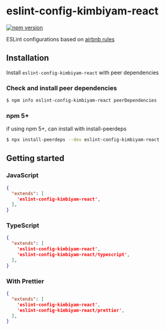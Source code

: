 # eslint-config-kimbiyam-react

[![npm version](https://badge.fury.io/js/eslint-config-kimbiyam-react.svg)](https://badge.fury.io/js/eslint-config-kimbiyam-react)


ESLint configurations based on [airbnb rules](https://github.com/airbnb/javascript)

## Installation

Install `eslint-config-kimbiyam-react` with peer dependencies


### Check and install peer dependencies
```bash
$ npm info eslint-config-kimbiyam-react peerDependencies
```

### npm 5+
if using npm 5+, can install with install-peerdeps

```bash
$ npx install-peerdeps --dev eslint-config-kimbiyam-react
```

## Getting started

### JavaScript
```json
{
  "extends": [
    'eslint-config-kimbiyam-react',
  ],
}
```

### TypeScript
```json
{
  "extends": [
    'eslint-config-kimbiyam-react',
    'eslint-config-kimbiyam-react/typescript',
  ],
}
```

### With Prettier
```json
{
  "extends": [
    'eslint-config-kimbiyam-react',
    'eslint-config-kimbiyam-react/prettier',
  ],
}
```